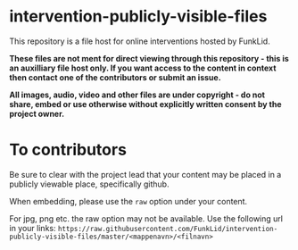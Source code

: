 # intervention-publicly-visible-files

This repository is a file host for online interventions hosted by FunkLid.

**These files are not ment for direct viewing through this repository - this is an auxilliary file host only. If you want access to the content in context then contact one of the contributors or submit an issue.**

**All images, audio, video and other files are under copyright - do not share, embed or use otherwise without explicitly written consent by the project owner.**

# To contributors

Be sure to clear with the project lead that your content may be placed in a publicly viewable place, specifically github.

When embedding, please use the `raw` option under your content.

For jpg, png etc. the raw option may not be available. Use the following url in your links: ```https://raw.githubusercontent.com/FunkLid/intervention-publicly-visible-files/master/<mappenavn>/<filnavn>```

